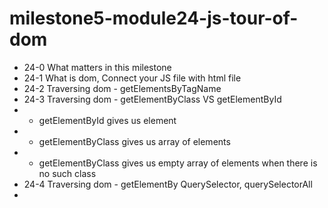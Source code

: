 # milestone5-module24-js-tour-of-dom

- 24-0 What matters in this milestone
- 24-1 What is dom, Connect your JS file with html file
- 24-2 Traversing dom - getElementsByTagName
- 24-3 Traversing dom - getElementByClass VS getElementById
- - getElementById gives us element
- - getElementByClass gives us array of elements
- - getElementByClass gives us empty array of elements when there is no such class
- 24-4 Traversing dom - getElementBy QuerySelector, querySelectorAll
-
